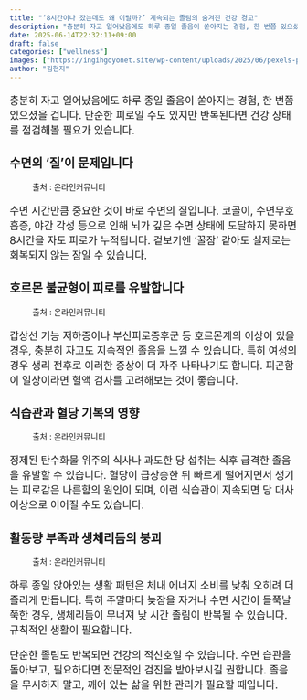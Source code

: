 ```yaml
---
title: "‘8시간이나 잤는데도 왜 이럴까?’ 계속되는 졸림의 숨겨진 건강 경고"
description: "충분히 자고 일어났음에도 하루 종일 졸음이 쏟아지는 경험, 한 번쯤 있으셨을 겁니다. 단순한 피로일 수도 있지만 반복된다면 건강 상태를 점검해볼 필요가 있습니다."
date: 2025-06-14T22:32:11+09:00
draft: false
categories: ["wellness"]
images: ["https://ingihgoyonet.site/wp-content/uploads/2025/06/pexels-pixabay-206396-1-1024x681.jpg", "https://ingihgoyonet.site/wp-content/uploads/2025/06/pexels-olly-3767411-1024x683.jpg", "https://ingihgoyonet.site/wp-content/uploads/2025/06/pexels-enginakyurt-3219483-1024x683.jpg", "https://ingihgoyonet.site/wp-content/uploads/2025/06/pexels-olly-3807626-1-1024x683.jpg"]
author: "김현지"
---
```


<p style="font-size:18px">충분히 자고 일어났음에도 하루 종일 졸음이 쏟아지는 경험, 한 번쯤 있으셨을 겁니다. 단순한 피로일 수도 있지만 반복된다면 건강 상태를 점검해볼 필요가 있습니다.</p> <h2 >수면의 ‘질’이 문제입니다</h2> <figure ><img src="https://ingihgoyonet.site/wp-content/uploads/2025/06/pexels-pixabay-206396-1-1024x681.jpg" alt="" style="aspect-ratio:16/9;object-fit:cover"/><figcaption >출처 : 온라인커뮤니티</figcaption></figure> <p style="font-size:18px">수면 시간만큼 중요한 것이 바로 수면의 질입니다. 코골이, 수면무호흡증, 야간 각성 등으로 인해 뇌가 깊은 수면 상태에 도달하지 못하면 8시간을 자도 피로가 누적됩니다. 겉보기엔 ‘꿀잠’ 같아도 실제로는 회복되지 않는 잠일 수 있습니다.</p> <h2 >호르몬 불균형이 피로를 유발합니다</h2> <figure ><img src="https://ingihgoyonet.site/wp-content/uploads/2025/06/pexels-olly-3767411-1024x683.jpg" alt="" style="aspect-ratio:16/9;object-fit:cover"/><figcaption >출처 : 온라인커뮤니티</figcaption></figure> <p style="font-size:18px">갑상선 기능 저하증이나 부신피로증후군 등 호르몬계의 이상이 있을 경우, 충분히 자고도 지속적인 졸음을 느낄 수 있습니다. 특히 여성의 경우 생리 전후로 이러한 증상이 더 자주 나타나기도 합니다. 피곤함이 일상이라면 혈액 검사를 고려해보는 것이 좋습니다.</p> <h2 >식습관과 혈당 기복의 영향</h2> <figure ><img src="https://ingihgoyonet.site/wp-content/uploads/2025/06/pexels-enginakyurt-3219483-1024x683.jpg" alt="" style="aspect-ratio:16/9;object-fit:cover"/><figcaption >출처 : 온라인커뮤니티</figcaption></figure> <p style="font-size:18px">정제된 탄수화물 위주의 식사나 과도한 당 섭취는 식후 급격한 졸음을 유발할 수 있습니다. 혈당이 급상승한 뒤 빠르게 떨어지면서 생기는 피로감은 나른함의 원인이 되며, 이런 식습관이 지속되면 당 대사 이상으로 이어질 수도 있습니다.</p> <h2 >활동량 부족과 생체리듬의 붕괴</h2> <figure ><img src="https://ingihgoyonet.site/wp-content/uploads/2025/06/pexels-olly-3807626-1-1024x683.jpg" alt="" style="aspect-ratio:16/9;object-fit:cover"/><figcaption >출처 : 온라인커뮤니티</figcaption></figure> <p style="font-size:18px">하루 종일 앉아있는 생활 패턴은 체내 에너지 소비를 낮춰 오히려 더 졸리게 만듭니다. 특히 주말마다 늦잠을 자거나 수면 시간이 들쭉날쭉한 경우, 생체리듬이 무너져 낮 시간 졸림이 반복될 수 있습니다. 규칙적인 생활이 필요합니다.</p> <p style="font-size:18px">단순한 졸림도 반복되면 건강의 적신호일 수 있습니다. 수면 습관을 돌아보고, 필요하다면 전문적인 검진을 받아보시길 권합니다. 졸음을 무시하지 말고, 깨어 있는 삶을 위한 관리가 필요할 때입니다.</p>